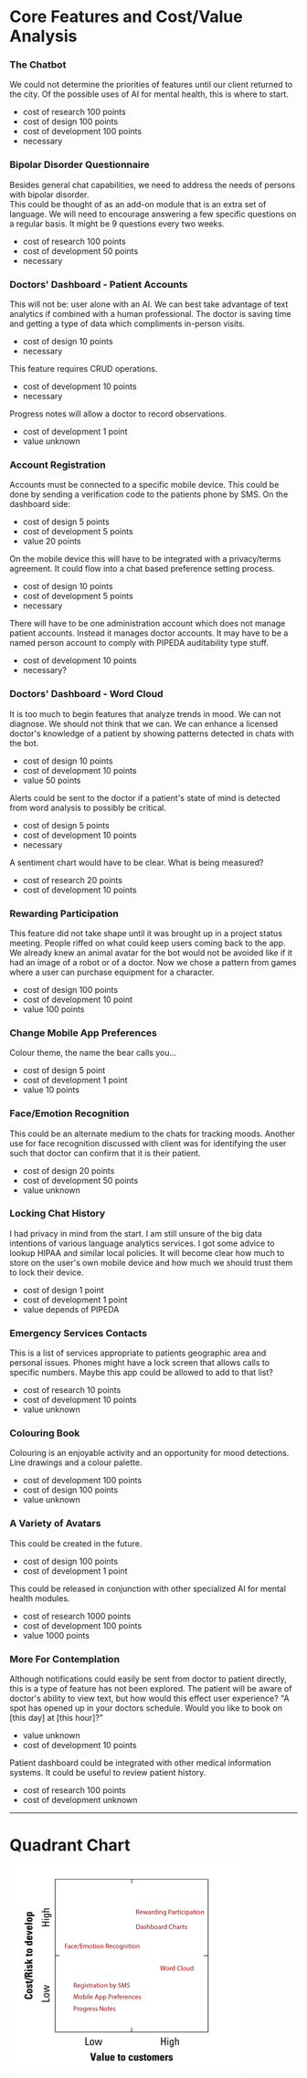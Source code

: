 
# Core Features and Cost/Value Analysis

### The Chatbot

We could not determine the priorities of features until our client returned to the city.
Of the possible uses of AI for mental health, this is where to start.

- cost of research 100 points
- cost of design 100 points
- cost of development 100 points
- necessary


### Bipolar Disorder Questionnaire

Besides general chat capabilities, we need to address the needs of persons with bipolar disorder.  
This could be thought of as an add-on module that is an extra set of language.
We will need to encourage answering a few specific questions on a regular basis.
It might be 9 questions every two weeks.

- cost of research 100 points
- cost of development 50 points
- necessary

### Doctors' Dashboard - Patient Accounts

This will not be: user alone with an AI.  We can best take advantage of text analytics if combined with a human professional.  The doctor is saving time and getting a type of data which compliments in-person visits.

- cost of design 10 points
- necessary

This feature requires CRUD operations.

- cost of development 10 points
- necessary

Progress notes will allow a doctor to record observations.

- cost of development 1 point
- value unknown


### Account Registration

Accounts must be connected to a specific mobile device.
This could be done by sending a verification code to the patients phone by SMS.
On the dashboard side:

- cost of design 5 points
- cost of development 5 points
- value 20 points

On the mobile device
this will have to be integrated with a privacy/terms agreement.
It could flow into a chat based preference setting process.

- cost of design 10 points
- cost of development 5 points
- necessary

There will have to be one administration account which does not manage patient accounts.
Instead it manages doctor accounts.
It may have to be a named person account to comply with PIPEDA auditability type stuff.

- cost of development 10 points
- necessary?


### Doctors' Dashboard - Word Cloud

It is too much to begin features that analyze trends in mood.
We can not diagnose.  We should not think that we can.
We can enhance a licensed doctor's knowledge of a patient by showing patterns detected in chats with the bot.

- cost of design 10 points
- cost of development 10 points
- value 50 points

Alerts could be sent to the doctor if a patient's state of mind is detected from word analysis to possibly be critical.

- cost of design 5 points
- cost of development 10 points
- necessary

A sentiment chart would have to be clear.  What is being measured?

- cost of research 20 points
- cost of development 10 points


### Rewarding Participation

This feature did not take shape until it was brought up in a project status meeting.  People riffed on what could keep users coming back to the app.  We already knew an animal avatar for the bot would not be avoided like if it had an image of a robot or of a doctor.  Now we chose a pattern from games where a user can purchase equipment for a character.

- cost of design 100 points
- cost of development 10 point
- value 100 points


### Change Mobile App Preferences

Colour theme, the name the bear calls you...

- cost of design 5 point
- cost of development 1 point
- value 10 points


### Face/Emotion Recognition

This could be an alternate medium to the chats for tracking moods.  Another use for face recognition discussed with client was for identifying the user such that doctor can confirm that it is their patient.

- cost of design 20 points
- cost of development 50 points
- value unknown


### Locking Chat History

I had privacy in mind from the start.
I am still unsure of the big data intentions of various language analytics services.
I got some advice to lookup HIPAA and similar local policies.
It will become clear how much to store on the user's own mobile device and how much we should trust them to lock their device.

- cost of design 1 point
- cost of development 1 point
- value depends of PIPEDA


### Emergency Services Contacts

This is a list of services appropriate to patients geographic area and personal issues.
Phones might have a lock screen that allows calls to specific numbers.
Maybe this app could be allowed to add to that list?

- cost of research 10 points
- cost of development 10 points
- value unknown


### Colouring Book

Colouring is an enjoyable activity and an opportunity for mood detections.
Line drawings and a colour palette.

- cost of development 100 points
- cost of design 100 points
- value unknown


### A Variety of Avatars

This could be created in the future.

- cost of design 100 points
- cost of development 1 point

This could be released in conjunction with other specialized AI for mental health modules.

- cost of research 1000 points
- cost of development 100 points
- value 1000 points


### More For Contemplation

Although notifications could easily be sent from doctor to patient directly, this is a type of feature has not been explored.  The patient will be aware of doctor's ability to view text, but how would this effect user experience?
"A spot has opened up in your doctors schedule.  Would you like to book on [this day] at [this hour]?"

- value unknown
- cost of development 10 points

Patient dashboard could be integrated with other medical information systems.  It could be useful to review patient history.

- cost of research 100 points
- cost of development unknown


---
# Quadrant Chart

![](chart.png)

